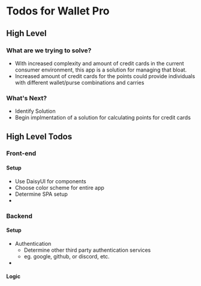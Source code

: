 # Todos for Wallet Pro

## High Level 
### What are we trying to solve? 
- With increased complexity and amount of credit cards in the current consumer environment, this app is a solution for managing that bloat. 
- Increased amount of credit cards for the points could provide individuals with different wallet/purse combinations and carries

### What's Next?
- Identify Solution
- Begin implmentation of a solution for calculating points for credit cards

## High Level Todos
### Front-end 
#### Setup
- Use DaisyUI for components
- Choose color scheme for entire app
- Determine SPA setup
- 

### Backend
#### Setup
- Authentication
    - Determine other third party authentication services
    - eg. google, github, or discord, etc.  
- 
#### Logic

## 